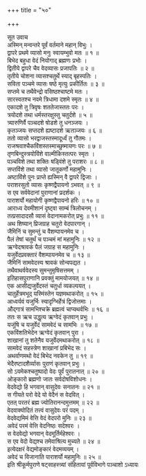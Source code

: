 +++
title = "५०"

+++

सूत उवाच  
अस्मिन् मन्वन्तरे पूर्वं वर्तमाने महान् विभुः ।  
द्वापरे प्रथमे व्यासो मनुः स्वायम्भुवो मतः ॥ १ ॥  
बिभेद बहुधा वेदं नियोगाद् ब्रह्मणः प्रभोः ।  
द्वितीये द्वापरे चैव वेदव्यासः प्रजापतिः ॥ २ ॥  
तृतीये चोशना व्यासश्चतुर्थे स्याद् बृहस्पतिः ।  
सविता पञ्चमे व्यासः षष्ठे मृत्युः प्रकीर्तितः ॥ ३ ॥  
सप्तमे च तथैवेन्द्रो वसिष्ठश्चाष्टमे मतः ।  
सारस्वतश्च नवमे त्रिधामा दशमे स्मृतः ॥ ४ ॥  
एकादशे तु त्रिवृषः शततेजास्ततः परः ।  
त्रयोदशे तथा धर्मस्तरक्षुस्तु चतुर्दशे ॥ ५ ॥  
त्र्यारुणिर्वै पञ्चदशे षोडशे तु धनञ्जयः ।  
कृतञ्जयः सप्तदशे ह्यष्टादशे ऋतञ्जयः ॥ ६ ॥  
ततो व्यासो भरद्वाजस्तस्मादूर्ध्वं तु गौतमः ।  
राजश्रवाश्चैकविंशस्तस्माच्छुष्मायणः परः ॥ ७ ॥  
तृणबिन्दुस्त्रयोविंशे वाल्मीकिस्तत्परः स्मृतः ।  
पञ्चविशे तथा शक्तिः षड्विंशे तु पराशरः ॥ ८ ॥  
सप्तविंशे तथा व्यासो जातूकर्णो महामुनिः ।  
अष्टाविंशे पुनः प्राप्ते ह्यस्मिन् वै द्वापरे द्विजाः ।  
पराशरसुतो व्यासः कृष्णद्वैपायनो ऽभवत् ॥ ९ ॥  
स एव सर्ववेदानां पुराणानां प्रदर्शकः ।  
पाराशर्यो महायोगी कृष्णद्वैपायनो हरिः ॥ १० ॥  
आराध्य देवमीशानं दृष्ट्वा साम्बं त्रिलोचनम् ।  
तत्प्रसादादसौ व्यासं वेदानामकरोत् प्रभुः ॥ ११ ॥  
अथ शिष्यान् प्रिजग्राह चतुरो वेदपारगान् ।  
जैमिनिं च सुमन्तुं च वैशम्पायनमेव च ।  
पैलं तेषां चतुर्थं च पञ्चमं मां महामुनिः ॥ १२ ॥  
ऋग्वेदश्रावकं पैलं जग्राह स महामुनिः ।  
यजुर्वेदप्रवक्तारं वैशम्पायनमेव च ॥ १३ ॥  
जैमिनिं सामवेदस्य श्रावकं सोन्वपद्यत ।  
तथैवाथर्ववेदस्य सुमन्तुमृषिसत्तमम् ।  
इतिहासपुराणानि प्रवक्तुं मामयोजयत् ॥ १४ ॥  
एक आसीद्यजुर्वेदस्तं चतुर्धा व्यकल्पयत् ।  
चातुर्हेत्रमभूद् यस्मिंस्तेन यज्ञमथाकरोत् ॥ १५ ॥  
आध्वर्यवं यजुर्भिः स्यादृग्भिर्हेत्रं द्विजोत्तमाः ।  
औद्गात्रं सामभिश्चक्रे ब्रह्मत्वं चाप्यथर्वभिः ॥ १६ ॥  
ततः स ऋच उद्धृत्य ऋग्वेदं कृतवान् प्रभुः ।  
यजूंषि च यजुर्वेदं सामवेदं च सामभिः ॥ १७ ॥  
एकविंशतिभेदेन ऋग्वेदं कृतवान् पुरा ।  
शाखानां तु शतेनैव यजुर्वेदमथाकरोत् ॥ १८ ॥  
सामवेदं सहस्त्रेण शाखानां प्रबिभेद सः ।  
अथर्वाणमथो वेदं बिभेद नवकेन तु ॥ १९ ॥  
भेदैरष्टादशैर्व्यासः पुराणं कृतवान् प्रभुः ।  
सो ऽयमेकश्चतुष्पादो वेदः पूर्वं पुरातनात् ॥ २० ॥  
ओङ्कारो ब्रह्मणो जातः सर्वदोषविशोधनः ।  
वेदवेद्यो हि भगवान् वासुदेवः सनातनः ॥ २१ ॥  
स गीयते परो वेदे यो वेदैनं स वेदवित् ।  
एतत् परतरं ब्रह्म ज्योतिरानन्दमुत्तमम् ॥ २२ ॥  
वेदवाक्योदितं तत्त्वं वासुदेवः परं पदम् ।  
वेदवेद्यमिमं वेत्ति वेदं वेदपरो मुनिः ॥ २३ ॥  
अवेदं परमं वेत्ति वेदनिष्ठः सदेश्वरः ।  
स वेदवेद्यो भगवान् वेदमूर्तिर्महेश्वरः ।  
स एव वेदो वेद्यश्च तमेवाश्रित्य मुच्यते ॥ २४ ॥  
इत्येदक्षरं वेद्यमोङ्कारं वेदमव्ययम् ।  
अवेदं च विजानाति पाराशर्यो महामुनिः ॥ २५ ॥  
इति श्रीकूर्मपुराणे षट्साहस्त्र्यां संहितायां पूर्वविभागे पञ्चाशो ऽध्यायः  
    